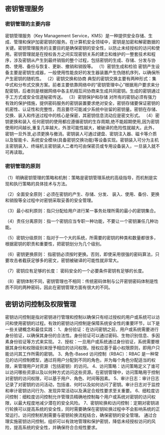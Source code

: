 ## 密钥管理服务
### 密钥管理的主要内容
密钥管理服务（Key Management Service，KMS）是一种提供安全存储、生成、管理和保护加密密钥的服务。在计算机安全领域中，密钥是加密和解密数据的关键。密钥管理服务的主要目的是确保密钥的安全性，以防止未经授权的访问和使用。密钥管理就是在授权各方之间实现密钥关系的建立和维护的一整套技术和程序，涉及密钥从产生到最终销毁的整个过程，包括密钥的生成、存储、分发与协商、使用、备份与恢复、更新、撤销和销毁等。
（1）密钥生成和检验
密钥产生设备主要是密钥生成器，一般使用性能良好的发生器装置产生伪随机序列，以确保所产生密钥的随机性。
（2）密钥交换和协商
典型的密钥交换主要有两种形式：集中式和分布式交换方案。前者主要依靠网络中的“密钥管理中心”根据用户要求来分配密钥，后者则是根据网络中各主机相互间协商来生成共同密钥。生成的密钥通过手工方式或安全信道秘密传送。
（3）密钥保护和存储
对所有的密钥必须有强力有效的保护措施，提供密码服务的密钥装置要求绝对安全，密钥存储要保证密钥的机密性、认证性和完整性，而且要尽可能减少系统中驻留的密钥量。密钥在存储、交换、装入和传送过程中的核心是保密，其密钥信息流动应是密文形式。
（4）密钥更换和装入
任何密钥的使用都应遵循密钥的生存周期,绝不能超期使用,因为密钥使用时间越长,重复几率越大，外泄可能性越大，被破译的危险性就越大。此外，密钥一旦外泄,必须更换与撤消。密钥装人可通过键盘、密钥注入器、磁卡等介质以及智能卡、系统安全模块(具备密钥交换功能)等设备实现。密钥装入可分为主机主密钥装入、终端机主密钥装人二者均可由保密员或专用设备装入，一旦装入就不可再读取。
### 密钥管理的原则
（1）明确密钥管理的策略和机制：策略是密钥管理系统的高级指导，而机制是实现和执行策略的具体技术与方法。

（2）全面安全原则：必须在密钥的产生、存储、分发、 装入、使用、备份、更换和销毁等全过程中对密钥采取妥善的安全管理。

（3）最小权利原则：指只分配给用户进行某一事务处理所需的最小的密钥集合。

（4）责任分离原则：指一个密钥应当专职一种功能，不要让一个密钥兼任几种功能。

（5）密钥分级原则：指对于一个大的系统，所需要的密钥的种类和数量都很多，根据密钥的职责和重要性，把密钥划分为几个级别。

（6）密钥更换原则： 指密钥必须按时更换。否则，即使采用很强的密码算法，只要攻击者截获足够多的密文，密钥被破译的可能性就非常大。

（7）密钥应有足够的长度： 密码安全的一个必要条件密钥有足够的长度。

（8）密钥体制不同，密钥管理也不相同：传统密码体制与公开密钥密码体制是性质不同的两种密码，因此在密钥管理方面有很大的不同。

## 密钥访问控制及权限管理
密钥访问控制是指对密钥进行管理和控制以确保只有经过授权的用户或系统可以访问和使用密钥的过程。有效的密钥访问控制是保障系统安全性的重要环节，以下是一些关键概念和最佳实践：
1、身份验证：在访问密钥之前，用户或系统需要进行身份验证，以确保其身份的合法性。身份验证可以通过密码、生物识别信息、多因素身份验证等方式来实现。
2、授权：一旦用户或系统通过身份验证，系统需要根据其身份和权限级别来授予相应的访问权限。授权应基于最小权限原则，即用户只能访问其工作所需的密钥。
3、角色-Based 访问控制（RBAC）：RBAC 是一种常见的访问控制模型，通过将用户分配到不同的角色，并为每个角色分配适当的权限，来管理用户对资源（包括密钥）的访问。
4、访问策略：访问策略定义了谁可以访问哪些资源以及以何种方式访问这些资源。在密钥管理中，访问策略用于控制对密钥的访问权限，可以基于用户、角色、时间等因素。
5、审计日志：审计日志记录了对密钥的访问活动，包括谁、何时以及如何访问了密钥。审计日志对于监控和审计密钥访问行为、发现异常活动以及满足合规性要求至关重要。
6、细粒度访问控制：细粒度访问控制允许管理员精确地控制每个用户或系统对密钥的访问权限，以最大程度地减少潜在的安全风险。
7、密钥轮换和访问控制：定期对密钥进行轮换可以提高系统的安全性，同时需要确保在密钥轮换过程中不会影响系统的正常运行。访问控制机制需要与密钥轮换流程结合，确保密钥的安全管理。
通过合理实施密钥访问控制，组织可以有效地管理和保护密钥，降低未经授权访问的风险，提高系统的安全性，并确保符合合规性要求。

